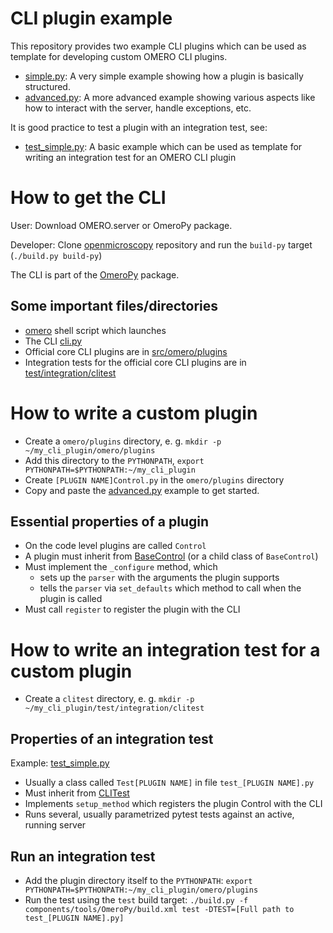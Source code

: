 CLI plugin example
==================

This repository provides two example CLI plugins which can be used as template for
developing custom OMERO CLI plugins.

* [simple.py](https://github.com/dominikl/omero-cli-example/blob/master/src/omero/plugins/simple.py): A very simple
  example showing how a plugin is basically structured.
* [advanced.py](https://github.com/dominikl/omero-cli-example/blob/master/src/omero/plugins/advanced.py): A more
  advanced example showing various aspects like how to interact with the server, handle exceptions, etc.

It is good practice to test a plugin with an integration test, see:

* [test_simple.py](https://github.com/dominikl/omero-cli-example/blob/master/test/integration/clitest/test_simple.py):
  A basic example which can be used as template for writing an integration test for an OMERO CLI plugin

How to get the CLI
==================

User: Download OMERO.server or OmeroPy package.

Developer: Clone [openmicroscopy](https://github.com/openmicroscopy/openmicroscopy) repository and run the `build-py`
  target (`./build.py build-py`)

The CLI is part of the [OmeroPy](https://github.com/openmicroscopy/openmicroscopy/tree/develop/components/tools/OmeroPy) package.

Some important files/directories
--------------------------------
* [omero](https://github.com/openmicroscopy/openmicroscopy/blob/develop/components/tools/OmeroPy/bin/omero) shell script
  which launches
* The CLI [cli.py](https://github.com/openmicroscopy/openmicroscopy/blob/develop/components/tools/OmeroPy/src/omero/cli.py)
* Official core CLI plugins are in [src/omero/plugins](https://github.com/openmicroscopy/openmicroscopy/tree/develop/components/tools/OmeroPy/src/omero/plugins)
* Integration tests for the official core CLI plugins are in [test/integration/clitest](https://github.com/openmicroscopy/openmicroscopy/tree/develop/components/tools/OmeroPy/test/integration/clitest)

How to write a custom plugin
============================

* Create a `omero/plugins` directory, e. g. `mkdir -p ~/my_cli_plugin/omero/plugins`
* Add this directory to the `PYTHONPATH`, `export PYTHONPATH=$PYTHONPATH:~/my_cli_plugin`
* Create `[PLUGIN NAME]Control.py` in the `omero/plugins` directory 
* Copy and paste the [advanced.py](https://github.com/dominikl/omero-cli-example/blob/master/src/omero/plugins/advanced.py)
  example to get started.

Essential properties of a plugin
--------------------------------
* On the code level plugins are called `Control`
* A plugin must inherit from [BaseControl](https://github.com/openmicroscopy/openmicroscopy/blob/develop/components/tools/OmeroPy/src/omero/cli.py#L642) (or a child class of `BaseControl`)
* Must implement the `_configure` method, which
  * sets up the `parser` with the arguments the plugin supports
  * tells the `parser` via `set_defaults` which method to call when the plugin is called
* Must call `register` to register the plugin with the CLI


How to write an integration test for a custom plugin
====================================================
* Create a `clitest` directory, e. g. `mkdir -p ~/my_cli_plugin/test/integration/clitest`

Properties of an integration test
---------------------------------
Example: [test_simple.py](https://github.com/dominikl/omero-cli-example/blob/master/test/integration/clitest/test_simple.py)
* Usually a class called `Test[PLUGIN NAME]` in file `test_[PLUGIN NAME].py`
* Must inherit from [CLITest](https://github.com/openmicroscopy/openmicroscopy/blob/develop/components/tools/OmeroPy/test/integration/clitest/cli.py#L50)
* Implements `setup_method` which registers the plugin Control with the CLI
* Runs several, usually parametrized pytest tests against an active, running server

Run an integration test
-----------------------
* Add the plugin directory itself to the `PYTHONPATH`: 
  `export PYTHONPATH=$PYTHONPATH:~/my_cli_plugin/omero/plugins`
* Run the test using the `test` build target:
  `./build.py -f components/tools/OmeroPy/build.xml test -DTEST=[Full path to test_[PLUGIN NAME].py]`

